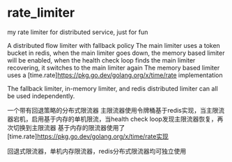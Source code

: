 # rate_limiter
my rate limiter for distributed service, just for fun

A distributed flow limiter with fallback policy 
The main limiter uses a token bucket in redis, when the main limiter goes down, the memory based limiter will be enabled, when the health check loop finds the main limiter recovering, it switches to the main limiter again 
The memory based limiter uses a [time.rate]https://pkg.go.dev/golang.org/x/time/rate implementation

The fallback limiter, in-memory limiter, and redis distributed limiter can all be used independently.

一个带有回退策略的分布式限流器
主限流器使用令牌桶基于redis实现，当主限流器宕机，启用基于内存的单机限流，当health check loop发现主限流器恢复，再次切换到主限流器
基于内存的限流器使用了[time.rate]https://pkg.go.dev/golang.org/x/time/rate实现

回退式限流器，单机内存限流器，redis分布式限流器均可独立使用
